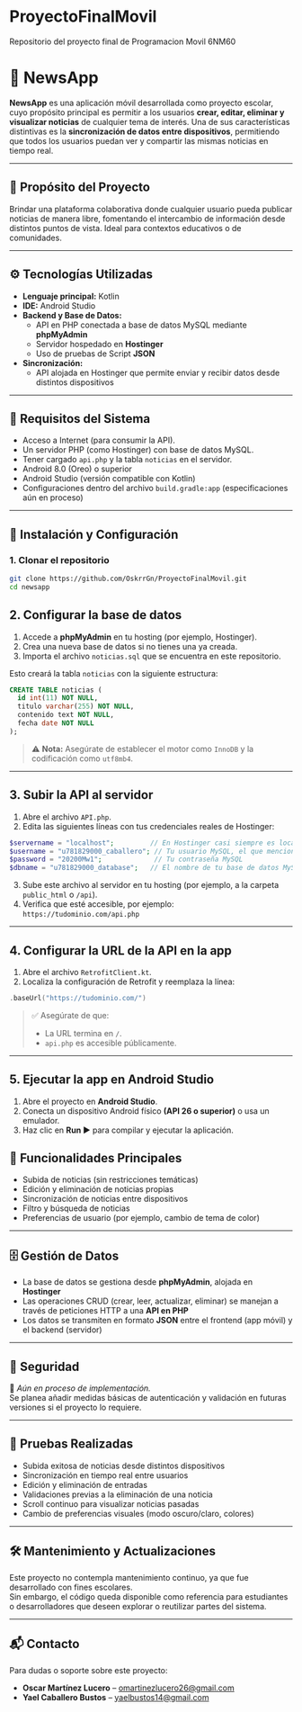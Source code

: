 # ProyectoFinalMovil
Repositorio del proyecto final de Programacion Movil 6NM60
# 📱 NewsApp

**NewsApp** es una aplicación móvil desarrollada como proyecto escolar, cuyo propósito principal es permitir a los usuarios **crear, editar, eliminar y visualizar noticias** de cualquier tema de interés. Una de sus características distintivas es la **sincronización de datos entre dispositivos**, permitiendo que todos los usuarios puedan ver y compartir las mismas noticias en tiempo real.

---

## 🧠 Propósito del Proyecto

Brindar una plataforma colaborativa donde cualquier usuario pueda publicar noticias de manera libre, fomentando el intercambio de información desde distintos puntos de vista. Ideal para contextos educativos o de comunidades.

---

## ⚙️ Tecnologías Utilizadas

- **Lenguaje principal:** Kotlin  
- **IDE:** Android Studio  
- **Backend y Base de Datos:**  
  - API en PHP conectada a base de datos MySQL mediante **phpMyAdmin**  
  - Servidor hospedado en **Hostinger**  
  - Uso de pruebas de Script **JSON**   
- **Sincronización:**  
  - API alojada en Hostinger que permite enviar y recibir datos desde distintos dispositivos

---

## 📲 Requisitos del Sistema

- Acceso a Internet (para consumir la API).
- Un servidor PHP (como Hostinger) con base de datos MySQL.
- Tener cargado `api.php` y la tabla `noticias` en el servidor.
- Android 8.0 (Oreo) o superior  
- Android Studio (versión compatible con Kotlin)  
- Configuraciones dentro del archivo `build.gradle:app` (especificaciones aún en proceso)

---

## 🔧 Instalación y Configuración

### 1. Clonar el repositorio

```bash
git clone https://github.com/OskrrGn/ProyectoFinalMovil.git
cd newsapp
```

## 2. Configurar la base de datos

1. Accede a **phpMyAdmin** en tu hosting (por ejemplo, Hostinger).
2. Crea una nueva base de datos si no tienes una ya creada.
3. Importa el archivo `noticias.sql` que se encuentra en este repositorio.

Esto creará la tabla `noticias` con la siguiente estructura:

```sql
CREATE TABLE noticias (
  id int(11) NOT NULL,
  titulo varchar(255) NOT NULL,
  contenido text NOT NULL,
  fecha date NOT NULL
);
```

> ⚠️ **Nota:** Asegúrate de establecer el motor como `InnoDB` y la codificación como `utf8mb4`.

---

## 3. Subir la API al servidor

1. Abre el archivo `API.php`.
2. Edita las siguientes líneas con tus credenciales reales de Hostinger:

```php
$servername = "localhost";         // En Hostinger casi siempre es localhost para la base de datos
$username = "u781829000_caballero"; // Tu usuario MySQL, el que mencionas
$password = "20200Mw1";             // Tu contraseña MySQL
$dbname = "u781829000_database";   // El nombre de tu base de datos MySQL
```

3. Sube este archivo al servidor en tu hosting (por ejemplo, a la carpeta `public_html` o `/api`).
4. Verifica que esté accesible, por ejemplo:  
   `https://tudominio.com/api.php`

---

## 4. Configurar la URL de la API en la app

1. Abre el archivo `RetrofitClient.kt`.
2. Localiza la configuración de Retrofit y reemplaza la línea:

```kotlin
.baseUrl("https://tudominio.com/")
```

> ✅ Asegúrate de que:
> - La URL termina en `/`.
> - `api.php` es accesible públicamente.

---

## 5. Ejecutar la app en Android Studio

1. Abre el proyecto en **Android Studio**.
2. Conecta un dispositivo Android físico **(API 26 o superior)** o usa un emulador.
3. Haz clic en **Run ▶️** para compilar y ejecutar la aplicación.

## 🧩 Funcionalidades Principales

- Subida de noticias (sin restricciones temáticas)
- Edición y eliminación de noticias propias
- Sincronización de noticias entre dispositivos
- Filtro y búsqueda de noticias
- Preferencias de usuario (por ejemplo, cambio de tema de color)

---

## 🗄️ Gestión de Datos

- La base de datos se gestiona desde **phpMyAdmin**, alojada en **Hostinger**
- Las operaciones CRUD (crear, leer, actualizar, eliminar) se manejan a través de peticiones HTTP a una **API en PHP**
- Los datos se transmiten en formato **JSON** entre el frontend (app móvil) y el backend (servidor)

---

## 🔐 Seguridad

🚧 *Aún en proceso de implementación.*  
Se planea añadir medidas básicas de autenticación y validación en futuras versiones si el proyecto lo requiere.

---

## 🧪 Pruebas Realizadas

- Subida exitosa de noticias desde distintos dispositivos
- Sincronización en tiempo real entre usuarios
- Edición y eliminación de entradas
- Validaciones previas a la eliminación de una noticia
- Scroll continuo para visualizar noticias pasadas
- Cambio de preferencias visuales (modo oscuro/claro, colores)

---

## 🛠️ Mantenimiento y Actualizaciones

Este proyecto no contempla mantenimiento continuo, ya que fue desarrollado con fines escolares.  
Sin embargo, el código queda disponible como referencia para estudiantes o desarrolladores que deseen explorar o reutilizar partes del sistema.

---

## 📬 Contacto

Para dudas o soporte sobre este proyecto:

- **Oscar Martínez Lucero** – omartinezlucero26@gmail.com  
- **Yael Caballero Bustos** – yaelbustos14@gmail.com
